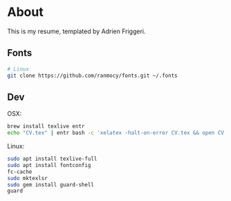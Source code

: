 # About
This is my resume, templated by Adrien Friggeri.

## Fonts

```bash
# Linux
git clone https://github.com/ranmocy/fonts.git ~/.fonts
```

## Dev

OSX:

```bash
brew install texlive entr
echo "CV.tex" | entr bash -c 'xelatex -halt-on-error CV.tex && open CV.pdf'
```

Linux:

```bash
sudo apt install texlive-full
sudo apt install fontconfig
fc-cache
sudo mktexlsr
sudo gem install guard-shell
guard
```
